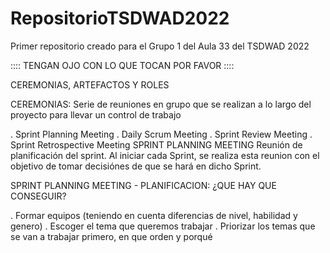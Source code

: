 # RepositorioTSDWAD2022
Primer repositorio creado para el Grupo 1 del Aula 33 del TSDWAD 2022

 :::: TENGAN OJO CON LO QUE TOCAN POR FAVOR ::::

CEREMONIAS, ARTEFACTOS Y ROLES

CEREMONIAS:
Serie de reuniones en grupo que se realizan a lo largo del proyecto para llevar un control de trabajo

. Sprint Planning Meeting
. Daily Scrum Meeting
. Sprint Review Meeting
. Sprint Retrospective Meeting
SPRINT PLANNING MEETING
Reunión de planificación del sprint. Al iniciar cada Sprint, se realiza esta reunion con el objetivo de tomar decisiónes de que se hará en dicho Sprint.

SPRINT PLANNING MEETING - PLANIFICACION: 
¿QUE HAY QUE CONSEGUIR?

. Formar equipos (teniendo en cuenta diferencias de nivel, habilidad y genero)
. Escoger el tema que queremos trabajar
. Priorizar los temas que se van a trabajar primero, en que orden y porqué
